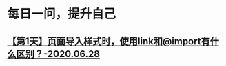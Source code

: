 # 每日一问，提升自己

## [【第1天】页面导入样式时，使用link和@import有什么区别？-2020.06.28](https://github.com/Wangenbo/aqad/issues/2)

